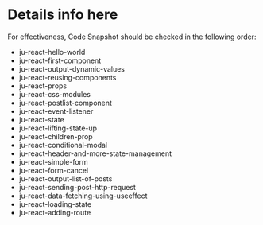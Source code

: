 # Details info here #

For effectiveness, Code Snapshot should be checked in the following order:


- ju-react-hello-world
- ju-react-first-component
- ju-react-output-dynamic-values
- ju-react-reusing-components
- ju-react-props
- ju-react-css-modules
- ju-react-postlist-component
- ju-react-event-listener
- ju-react-state
- ju-react-lifting-state-up
- ju-react-children-prop
- ju-react-conditional-modal
- ju-react-header-and-more-state-management
- ju-react-simple-form
- ju-react-form-cancel
- ju-react-output-list-of-posts
- ju-react-sending-post-http-request
- ju-react-data-fetching-using-useeffect
- ju-react-loading-state
- ju-react-adding-route
